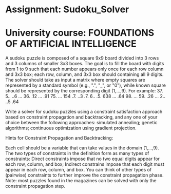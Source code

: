 # Assignment: Sudoku_Solver
# University course: FOUNDATIONS OF ARTIFICIAL INTELLIGENCE

A sudoku puzzle is composed of a square 9x9 board divided into 3 rows and 3 columns of smaller 3x3 boxes. The goal is to fill the board with digits from 1 to 9 such that each number appears only once for each row column and 3x3 box;
each row, column, and 3x3 box should containing all 9 digits.
The solver should take as input a matrix where empty squares are represented by a standard symbol (e.g., ".", "_", or "0"), while known square should be represented by the corresponding digit (1,...,9). For example:
37. 5.. ..6
... 36. .12
... .91 75.
... 154 .7.
..3 .7. 6..
.5. 638 ...
.64 98. ...
59. .26 ...
2.. ..5 .64

Write a solver for sudoku puzzles using a constraint satisfaction approach based on constraint propagation and backtracking, and any one of your choice between the following approaches:
simulated annealing;
genetic algorithms;
continuous optimization using gradient projection.

Hints for Constraint Propagation and Backtracking:

Each cell should be a variable that can take values in the domain (1,...,9).
The two types of constraints in the definition form as many types of constraints:
Direct constraints impose that no two equal digits appear for each row, column, and box;
Indirect constrains impose that each digit must appear in each row, column, and box.
You can think of other types of (pairwise) constraints to further improve the constraint propagation phase.
Note: most puzzles found in the magazines can be solved with only the constraint propagation step.
